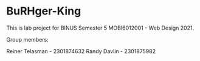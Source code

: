 # BuRHger-King

This is lab project for BINUS Semester 5 MOBI6012001 - Web Design 2021.

Group members:

Reiner Telasman - 2301874632
Randy Davlin - 2301875982
